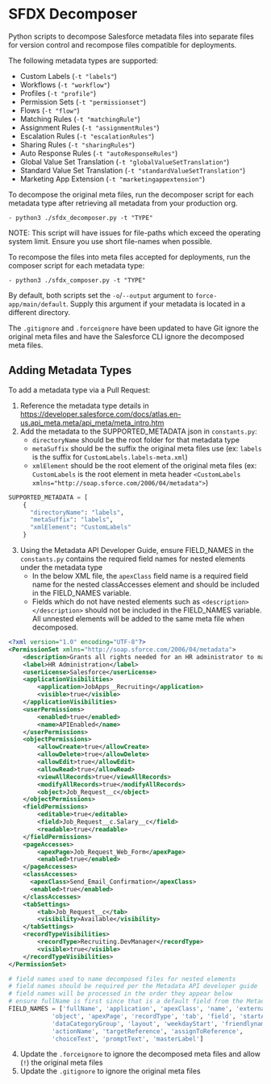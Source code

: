 # SFDX Decomposer

Python scripts to decompose Salesforce metadata files into separate files for version control and recompose files compatible for deployments.

The following metadata types are supported:
- Custom Labels (`-t "labels"`)
- Workflows (`-t "workflow"`)
- Profiles (`-t "profile"`)
- Permission Sets (`-t "permissionset"`)
- Flows (`-t "flow"`)
- Matching Rules (`-t "matchingRule"`)
- Assignment Rules (`-t "assignmentRules"`)
- Escalation Rules (`-t "escalationRules"`)
- Sharing Rules (`-t "sharingRules"`)
- Auto Response Rules (`-t "autoResponseRules"`)
- Global Value Set Translation (`-t "globalValueSetTranslation"`)
- Standard Value Set Translation (`-t "standardValueSetTranslation"`)
- Marketing App Extension (`-t "marketingappextension"`)

To decompose the original meta files, run the decomposer script for each metadata type after retrieving all metadata from your production org.

```
- python3 ./sfdx_decomposer.py -t "TYPE"
```

NOTE: This script will have issues for file-paths which exceed the operating system limit. Ensure you use short file-names when possible.

To recompose the files into meta files accepted for deployments, run the composer script for each metadata type:

```
- python3 ./sfdx_composer.py -t "TYPE"
```

By default, both scripts set the `-o`/`--output` argument to `force-app/main/default`. Supply this argument if your metadata is located in a different directory.

The `.gitignore` and `.forceignore` have been updated to have Git ignore the original meta files and have the Salesforce CLI ignore the decomposed meta files.

## Adding Metadata Types

To add a metadata type via a Pull Request:

1. Reference the metadata type details in https://developer.salesforce.com/docs/atlas.en-us.api_meta.meta/api_meta/meta_intro.htm
2. Add the metadata to the SUPPORTED_METADATA json in `constants.py`:
    - `directoryName` should be the root folder for that metadata type
    - `metaSuffix` should be the suffix the original meta files use (ex: `labels` is the suffix for `CustomLabels.labels-meta.xml`)
    - `xmlElement` should be the root element of the original meta files (ex: `CustomLabels` is the root element in meta header `<CustomLabels xmlns="http://soap.sforce.com/2006/04/metadata">`)
``` python
SUPPORTED_METADATA = [
    {
      "directoryName": "labels",
      "metaSuffix": "labels",
      "xmlElement": "CustomLabels"
    }
```
3. Using the Metadata API Developer Guide, ensure FIELD_NAMES in the `constants.py` contains the required field names for nested elements under the metadata type
    - In the below XML file, the `apexClass` field name is a required field name for the nested classAccesses element and should be included in the FIELD_NAMES variable.
    - Fields which do not have nested elements such as `<description></description>` should not be included in the FIELD_NAMES variable. All unnested elements will be added to the same meta file when decomposed.
``` xml
<?xml version="1.0" encoding="UTF-8"?>
<PermissionSet xmlns="http://soap.sforce.com/2006/04/metadata">
    <description>Grants all rights needed for an HR administrator to manage employees.</description>
    <label>HR Administration</label>
    <userLicense>Salesforce</userLicense>
    <applicationVisibilities>
        <application>JobApps__Recruiting</application>
        <visible>true</visible>
    </applicationVisibilities>
    <userPermissions>
        <enabled>true</enabled>
        <name>APIEnabled</name>
    </userPermissions>
    <objectPermissions>
        <allowCreate>true</allowCreate>
        <allowDelete>true</allowDelete>
        <allowEdit>true</allowEdit>
        <allowRead>true</allowRead>
        <viewAllRecords>true</viewAllRecords>
        <modifyAllRecords>true</modifyAllRecords>
        <object>Job_Request__c</object>
    </objectPermissions>
    <fieldPermissions>
        <editable>true</editable>
        <field>Job_Request__c.Salary__c</field>
        <readable>true</readable>
    </fieldPermissions>
    <pageAccesses>
        <apexPage>Job_Request_Web_Form</apexPage>
        <enabled>true</enabled>
    </pageAccesses>
    <classAccesses>
      <apexClass>Send_Email_Confirmation</apexClass>
      <enabled>true</enabled>
    </classAccesses>
    <tabSettings>
        <tab>Job_Request__c</tab>
        <visibility>Available</visibility>
    </tabSettings>
    <recordTypeVisibilities>
        <recordType>Recruiting.DevManager</recordType>
        <visible>true</visible>
    </recordTypeVisibilities>
</PermissionSet>
```

``` python
# field names used to name decomposed files for nested elements
# field names should be required per the Metadata API developer guide
# field names will be processed in the order they appear below
# ensure fullName is first since that is a default field from the Metadata type
FIELD_NAMES = ['fullName', 'application', 'apexClass', 'name', 'externalDataSource', 'flow',
            'object', 'apexPage', 'recordType', 'tab', 'field', 'startAddress',
            'dataCategoryGroup', 'layout', 'weekdayStart', 'friendlyname',
            'actionName', 'targetReference', 'assignToReference',
            'choiceText', 'promptText', 'masterLabel']
```
4. Update the `.forceignore` to ignore the decomposed meta files and allow (`!`) the original meta files
5. Update the `.gitignore` to ignore the original meta files
